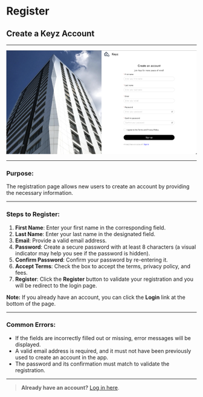 # Register

## Create a Keyz Account

---

![Keyz Registration Form](../../Images/register.png)

---

### Purpose:

The registration page allows new users to create an account by providing the necessary information.

---

### Steps to Register:

1. **First Name**: Enter your first name in the corresponding field.
2. **Last Name**: Enter your last name in the designated field.
3. **Email**: Provide a valid email address.
4. **Password**: Create a secure password with at least 8 characters (a visual indicator may help you see if the password is hidden).
5. **Confirm Password**: Confirm your password by re-entering it.
6. **Accept Terms**: Check the box to accept the terms, privacy policy, and fees.
7. **Register**: Click the **Register** button to validate your registration and you will be redirect to the login page.

  **Note:** If you already have an account, you can click the **Login** link at the bottom of the page.

---

### Common Errors:

- If the fields are incorrectly filled out or missing, error messages will be displayed.
- A valid email address is required, and it must not have been previously used to create an account in the app.
- The password and its confirmation must match to validate the registration.

---

> **Already have an account?**
> [Log in here](./2Login.md).
